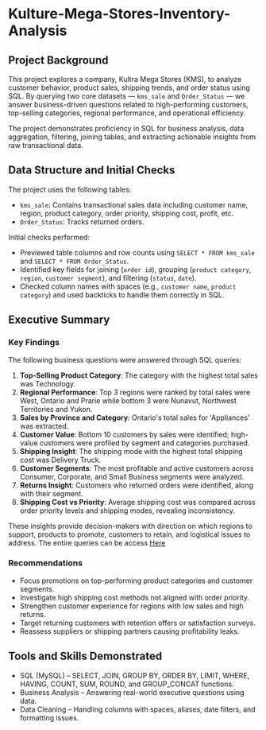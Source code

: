 # Kulture-Mega-Stores-Inventory-Analysis
## Project Background
This project explores a company, Kultra Mega Stores (KMS), to analyze customer behavior, product sales, shipping trends, and order status using SQL. 
By querying two core datasets — `kms_sale` and `Order_Status` — we answer business-driven questions related to high-performing customers, top-selling categories, regional performance, and operational efficiency.

The project demonstrates proficiency in SQL for business analysis, data aggregation, filtering, joining tables, and extracting actionable insights from raw transactional data.

## Data Structure and Initial Checks
The project uses the following tables:
- `kms_sale`: Contains transactional sales data including customer name, region, product category, order priority, shipping cost, profit, etc.
- `Order_Status`: Tracks returned orders.

Initial checks performed:
- Previewed table columns and row counts using `SELECT * FROM kms_sale` and `SELECT * FROM Order_Status`.
- Identified key fields for joining (`order id`), grouping (`product category`, `region`, `customer segment`), and filtering (`status`, `date`).
- Checked column names with spaces (e.g., `customer name`, `product category`) and used backticks to handle them correctly in SQL.

## Executive Summary
### Key Findings
The following business questions were answered through SQL queries:
1. **Top-Selling Product Category**: The category with the highest total sales was Technology.
2. **Regional Performance**: Top 3 regions were ranked by total sales were West, Ontario and Prarie while bottom 3 were Nunavut, Northwest Territories and Yukon.
3. **Sales by Province and Category**: Ontario's total sales for 'Appliances' was extracted.
4. **Customer Value**: Bottom 10 customers by sales were identified; high-value customers were profiled by segment and categories purchased.
5. **Shipping Insight**: The shipping mode with the highest total shipping cost was Delivery Truck.
6. **Customer Segments**: The most profitable and active customers across Consumer, Corporate, and Small Business segments were analyzed.
7. **Returns Insight**: Customers who returned orders were identified, along with their segment.
8. **Shipping Cost vs Priority**: Average shipping cost was compared across order priority levels and shipping modes, revealing inconsistency.

These insights provide decision-makers with direction on which regions to support, products to promote, customers to retain, and logistical issues to address. The entire queries can be access [Here](https://github.com/simsbam/Kulture-Mega-Stores-Inventory-Analysis/blob/main/KMS%20SQL.sql)

### Recommendations
- Focus promotions on top-performing product categories and customer segments.
- Investigate high shipping cost methods not aligned with order priority.
- Strengthen customer experience for regions with low sales and high returns.
- Target returning customers with retention offers or satisfaction surveys.
- Reassess suppliers or shipping partners causing profitability leaks.
  
## Tools and Skills Demonstrated
- SQL (MySQL) – SELECT, JOIN, GROUP BY, ORDER BY, LIMIT, WHERE, HAVING, COUNT, SUM, ROUND, and GROUP_CONCAT functions.
- Business Analysis – Answering real-world executive questions using data.
- Data Cleaning – Handling columns with spaces, aliases, date filters, and formatting issues.

